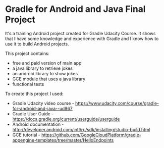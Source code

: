 # Gradle for Android and Java Final Project

It's a training Android project created for Gradle Udacity Course.
It shows that I have some knowledge and experience with Gradle and I know how to use it to build Android projects.

This project contains:
- free and paid version of main app
- a java library to retrieve jokes
- an android library to show jokes
- GCE module that uses a java library
- functional tests

To create this project I used:
- Gradle Udacity video course - https://www.udacity.com/course/gradle-for-android-and-java--ud867
- Gradle User Guide - https://docs.gradle.org/current/userguide/userguide
- Android documentation - http://developer.android.com/intl/ru/sdk/installing/studio-build.html
- GCE tutorial - https://github.com/GoogleCloudPlatform/gradle-appengine-templates/tree/master/HelloEndpoints